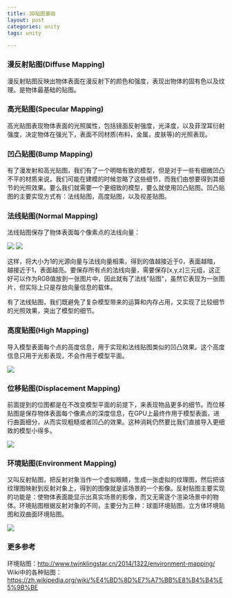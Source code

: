 ```yaml
---
title: 3D贴图基础
layout: post
categories: unity
tags: unity

---
```


### 漫反射贴图(Diffuse Mapping)

漫反射贴图反映出物体表面在漫反射下的颜色和强度，表现出物体的固有色以及纹理。是物体最基础的贴图。

### 高光贴图(Specular Mapping)

高光贴图表现物体表面的光照属性，包括镜面反射强度，光泽度，以及菲涅耳衍射强度，决定物体在强光下，表面不同材质(布料，金属，皮肤等)的光照表现。

<!--more-->

### 凹凸贴图(Bump Mapping)

有了漫发射和高光贴图，我们有了一个明暗有致的模型，但是对于一些有细微凹凸不平的材质来说，我们可能在建模的时候忽略了这些细节，而我们由想要得到其细节的光照效果。要么我们就需要一个更细致的模型，要么就使用凹凸贴图。凹凸贴图的主要实现方式有：法线贴图，高度贴图，以及视差贴图。

### 法线贴图(Normal Mapping)

法线贴图保存了物体表面每个像素点的法线向量：

![](/assets/image/unity/normal_map_vector.jpg "")
![](/assets/image/unity/normal_map_vector.jpg "")

这样，将大小为1的光源向量与法线向量相乘，得到的值越接近于0，表面越暗，越接近于1，表面越亮。要保存所有点的法线向量，需要保存[x,y,z]三元组，这正好可以作为RGB值放到一张图片中，因此就有了法线"贴图"，虽然它表现为一张图片，但实际上只是存放向量信息的载体。

有了法线贴图，我们既避免了复杂模型带来的运算和内存占用，又实现了比较细节的光照效果，突出了模型的细节。

### 高度贴图(High Mapping)

导入模型表面每个点的高度信息，用于实现和法线贴图类似的凹凸效果。这个高度信息只用于光影表现，不会作用于模型平面。

![](/assets/image/unity/bump_map.png "")

### 位移贴图(Displacement Mapping)

前面提到的位图都是在不改变模型平面的前提下，来表现物品更多的细节。而位移贴图是保存物体表面每个像素点的深度信息，在GPU上最终作用于模型表面，进行曲面细分，从而实现粗糙或者凹凸的效果。这种消耗仍然要比我们直接导入更细致的模型小得多。

![](/assets/image/unity/displacement_map.jpg "")

### 环境贴图(Environment Mapping)

又叫反射贴图，把反射对象当作一个虚拟眼睛，生成一张虚拟的纹理图，然后把该纹理图映射到反射对象上，得到的图像就是该场景的一个影像。反射贴图主要实现的功能是：使物体表面能显示出真实场景的影像，而又无需逐个渲染场景中的物体。环境贴图根据反射对象的不同，主要分为三种：球面环境贴图，立方体环境贴图和双曲面环境贴图。

![](/assets/image/unity/reflect_map.png "")

### 更多参考

环境贴图：http://www.twinklingstar.cn/2014/1322/environment-mapping/
Wiki中的各种贴图：https://zh.wikipedia.org/wiki/%E4%BD%8D%E7%A7%BB%E8%B4%B4%E5%9B%BE